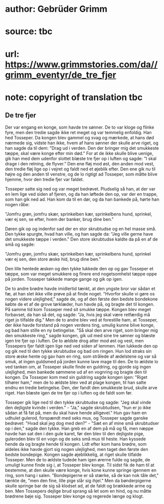 # author: Gebrüder Grimm
# source: tbc
# url: https://www.grimmstories.com/da//grimm_eventyr/de_tre_fjer
# note: copyright of translation tbc

## De tre fjer 

Der var engang en konge, som havde tre sønner. De to var kloge og flinke
fyre, men den tredie sagde ikke ret meget og var temmelig enfoldig. Han
hed Tosseper. Da kongen blev gammel og svag og mærkede, at hans død
nærmede sig, vidste han ikke, hvem af hans sønner der skulle arve riget,
og han sagde da til dem: "Drag ud i verden. Den der bringer mig det
smukkeste tæppe, skal være konge efter min død." For at de ikke skulle
blive uenige, gik han med dem udenfor slottet blæste tre fjer op i
luften og sagde: "I skal drage i den retning, de flyver." Den ene fløj
mod øst, den anden mod vest, den tredie fløj lige op i vejret og faldt
ned et øjeblik efter. Den ene gik nu til højre og den anden til venstre,
og de lo rigtigt ad Tosseper, som måtte blive hjemme, hvor den tredie
fjer var faldet.

Tosseper satte sig ned og var meget bedrøvet. Pludselig så han, at der
var en lem lige ved siden af fjeren, og da han løftede den op, var der
en trappe, som han gik ned ad. Han kom da til en dør, og da han bankede
på, hørte han nogen råbe:

"Jomfru grøn, jomfru skær,
sprinkelben kær,
sprinkelbens hund,
sprinkel, vær ej sen,
se efter, hvem der banker, brug dine ben."

Døren gik op og indenfor sad der en stor skrubtudse og en hel masse små.
Den tykke spurgte, hvad han ville, og han sagde da: "Jeg ville gerne
have det smukkeste tæppe i verden." Den store skrubtudse kaldte da på
en af de små og sagde:

"Jomfru grøn, jomfru skær,
sprinkelben kær,
sprinkelbens hund,
sprinkel vær ej sen,
den store æske hid, brug dine ben."

Den lille hentede æsken og den tykke lukkede den op og gav Tosseper et
tæppe, som var meget smukkere og finere end nogetsomhelst tæppe oppe på
jorden. Tosseper takkede mange gange og gik op igen.

De to andre brødre havde imidlertid tænkt, at den yngste bror var sådan
et fæ, at han slet ikke ville prøve på at finde noget. "Hvorfor skulle
vi gøre os nogen videre ulejlighed," sagde de, og af den første den
bedste bondekone købte de et af de grove tørklæder, hun havde på, og
bragte det til kongen. På samme tid kom Tosseper med sit smukke tæppe.
Kongen blev meget forbavset, da han så det, og sagde: "Ja, hvis jeg
skal være retfærdig må riget jo tilfalde dig." Men de to andre blev ved
at forestille ham, at Tosseper, der ikke havde forstand på nogen verdens
ting, umulig kunne blive konge, og bad ham stille en ny betingelse. "Så
skal den arve riget, som bringer mig den smukkeste ring," sagde kongen,
gik ud med sine tre sønner og blæste igen tre fjer op i luften. De to
ældste drog atter mod øst og vest, men Tossepers fjer faldt igen lige
ned ved siden af lemmen. Han lukkede den op og gik ned til den tykke
skrubtudse og bad om ringen. Hun lod straks sin store æske hente og gav
ham en ring, som strålede af ædelstene og var så smuk, at ingen guldsmed
på jorden kunne lave mage til den. De to ældste lo ved tanken om, at
Tosseper skulle finde en guldring, og gjorde sig ingen ulejlighed, men
bankede sømmene ud af en vognring og bragte den til kongen. Da Tosseper
kom med sin guldring sagde kongen igen: "Riget tilhører ham," men de
to ældste blev ved at plage kongen, til han satte endnu en tredie
betingelse. Den, der fandt den smukkeste brud, skulle arve riget. Han
blæste igen de tre fjer op i luften og de faldt som før.

Tosseper gik lige ned til den tykke skrubtudse og sagde: "Jeg skal
vinde den dejligste kvinde i verden." - "Ja," sagde skrubtudsen,
"hun er jo ikke sådan at få fat på, men du skal have hende alligevel."
Hun gav ham en udhulet gulerod, forspændt med seks mus, og Tosseper
sagde ganske bedrøvet: "Hvad skal jeg dog med den?" - "Sæt en af mine
små skrubtudser op i den," sagde den tykke. Han greb en af dem på må og
få, men næppe havde han sat den i den gule karet, før den blev til den
dejligste pige, guleroden blev til en vogn og de seks små mus til heste.
Han kyssede hende da og bragte hende til kongen. Lidt efter kom hans
brødre, som aldeles ikke havde gjort sig nogen ulejlighed, men taget den
første den bedste bondepige. Kongen sagde øjeblikkelig, at riget skulle
tilfalde Tosseper. Men de to ældste tudede ham igen ørerne fulde og
sagde, de umuligt kunne finde sig i, at Tosseper blev konge. Til sidst
fik de ham til at bestemme, at den skulle være konge, hvis kone kunne
springe igennem en ring, som hang i salen. "Bondepigerne er så stærke,
så de kan nok tåle det," tænkte de, "men den fine, lille pige slår sig
ihjel." Men da bønderpigerne skulle springe bar de sig så klodset ad,
at de faldt og brækkede arme og ben. Men Tossepers dejlige brud sprang
så let som en hind, og nu måtte brødrene bøje sig. Tosseper blev konge
og regerede længe og klogt.
